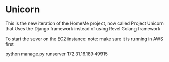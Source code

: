# Unicorn

This is the new iteration of the HomeMe project, now called Project Unicorn that
Uses the Django framework instead of using Revel Golang framework

To start the sever on the EC2 instance:
note: make sure it is running in AWS first

python manage.py runserver 172.31.16.189:49915
